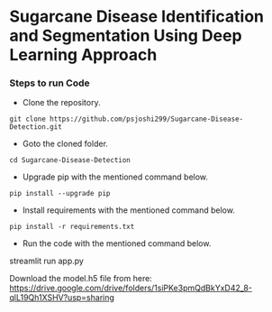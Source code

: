 # Sugarcane Disease Identification and Segmentation Using Deep Learning Approach



### Steps to run Code
- Clone the repository.
```
git clone https://github.com/psjoshi299/Sugarcane-Disease-Detection.git
```
- Goto the cloned folder.
```
cd Sugarcane-Disease-Detection

```
- Upgrade pip with the mentioned command below.
```
pip install --upgrade pip
```
- Install requirements with the mentioned command below.
```
pip install -r requirements.txt
```
- Run the code with the mentioned command below.

streamlit run app.py 
 





Download the model.h5 file from here: https://drive.google.com/drive/folders/1siPKe3pmQdBkYxD42_8-qlL19Qh1XSHV?usp=sharing


